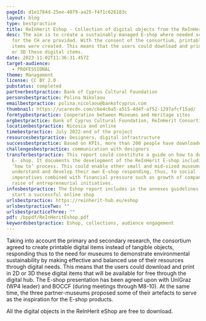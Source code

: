 ```yaml
---
pageId: d1e1784d-25ee-4079-aa25-f4f1c626183c
layout: blog
type: bestpractice
title: ReInHerit Eshop - Collection of digital objects from the ReInHerit museums
desc: The aim is to create a sustainably managed E-shop where needed services
  for the CH are provided. With the consent of the consortium, printable digital
  items were created. This means that the users could download and print in 2D
  or 3D these digital items.
date: 2023-11-02T11:36:31.457Z
target-audience:
  - PROFESSIONAL
theme: Management
license: CC BY 2.0
pubstatus: completed
partnerbestpractice: Bank of Cyprus Cultural Foundation
personsbestpractice: Polina Nikolaou
emailbestpractice: polina.nicolaou@bankofcyprus.com
thumbnail: https://ucarecdn.com/c6e4c6a5-a515-4d4f-af52-1297afcf15ad/
formtypbestpractice: Cooperation between Museums and Heritage sites
orgbestpractice: Bank of Cyprus Cultural Foundation, ReInHerit Consortium
locationbestpractice: Nicosia and online
timebestpractice: July 2022-end of the project
resourcesbestpractice: Designers, digital infrastructure
successbestpractice: Based on KPIs, more than 200 people have downloaded the products
challengesbestpractice: communication with designers
transferbestpractice: This report could constitute a guide on how to develop an
  E- shop. It documents the development of the ReInHerit E-shop including the
  ‘how to’ process. This could enable other small and mid-sized museums to
  understand and develop their own E-shop responding, thus, to social
  imperatives combined with financial pressure such as growth of companies and
  raise of entrepreneurial initiatives.
infosbestpractice: The Eshop report includes in the annexes guidelines on how to
  start a successful online shop
urlsbestpractice: https://reinherit-hub.eu/eshop
urlsbestpracticeTwo: ""
urlsbestpracticeThree: ""
pdf: /bppdf/ReInHeritEshop.pdf
keywordsbestpractice: Eshop, collections, audience engagement
---
```

Taking into account the primary and secondary research, the consortium agreed to create printable digital items instead of tangible objects, responding thus to the need for museums to demonstrate environmental sustainability by making effective and balanced use of their resources through digital needs. This means that the users could download and print in 2D or 3D these digital items that will be available for free through the digital hub. The E-shop presentation has been agreed upon with UniGraz (WP4 leader) and BOCCF (during meetings through M8-10). At the same time, the three partner-museums proposed some of their artefacts to serve as the inspiration for the E-shop products.

All the digital objects in the ReInHerit eShop are free to download.